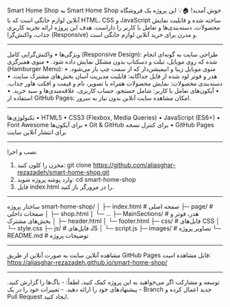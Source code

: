 Smart Home Shop
به Smart Home Shop خوش آمدید! 🏠💡
این پروژه یک فروشگاه آنلاین لوازم خانگی است که با HTML، CSS و JavaScript ساخته شده و قابلیت نمایش محصولات، دسته‌بندی‌ها و تعامل با کاربر را داراست. هدف این پروژه ارائه تجربه کاربری جذاب، واکنش‌گرا (Responsive) و مدرن برای خرید آنلاین لوازم خانگی است.
________________________________________
ویژگی‌ها
•	واکنش‌گرایی کامل (Responsive Design): طراحی سایت به گونه‌ای انجام شده که روی موبایل، تبلت و دسکتاپ بدون مشکل نمایش داده شود.
•	منوی همبرگری (Hamburger Menu): منوی موبایل زیبا و انیمیشن‌دار که از سمت چپ باز می‌شود.
•	هدر و فوتر لود شده از فایل جداگانه: قابلیت مدیریت آسان بخش‌های مشترک سایت.
•	دسته‌بندی محصولات: نمایش محصولات همراه با تصویر، نام و قیمت و افکت هاور جذاب.
•	آیکون‌های تعامل با کاربر: شامل جستجو، حساب کاربری، علاقه‌مندی‌ها و سبد خرید.
•	استفاده از GitHub Pages: امکان مشاهده سایت آنلاین بدون نیاز به سرور.
________________________________________
تکنولوژی‌ها
•	HTML5
•	CSS3 (Flexbox, Media Queries)
•	JavaScript (ES6+)
•	Font Awesome برای آیکون‌ها
•	Git & GitHub برای کنترل نسخه
•	GitHub Pages برای انتشار آنلاین سایت
________________________________________
نصب و اجرا
1.	مخزن را کلون کنید:
 	git clone https://github.com/aliasghar-rezazadeh/smart-home-shop.git
2.	وارد پوشه پروژه شوید:
 	cd smart-home-shop
3.	فایل index.html را در مرورگر باز کنید.
________________________________________
ساختار پروژه
smart-home-shop/
│
├─ index.html            # صفحه اصلی
├─ page/                 # صفحات داخلی
│   ├─ shop.html
│   └─ ...
├─ MainSections/         # هدر، فوتر و بخش‌های مشترک
│   ├─ header.html
│   └─ footer.html
├─ css/                  # فایل‌های CSS
│   └─ style.css
├─ js/                   # فایل‌های JS
│   └─ script.js
├─ images/               # تصاویر پروژه
└─ README.md             # توضیحات پروژه
________________________________________
مشاهده آنلاین
سایت به صورت آنلاین از طریق GitHub Pages قابل مشاهده است:
https://aliasghar-rezazadeh.github.io/smart-home-shop/
________________________________________
توسعه و مشارکت
اگر می‌خواهید به این پروژه کمک کنید، لطفاً: - باگ‌ها را گزارش کنید. - پیشنهاد‌های خود را ارائه دهید. - تغییرات خود را در یک Branch جدید اعمال کرده و Pull Request ایجاد کنید.

